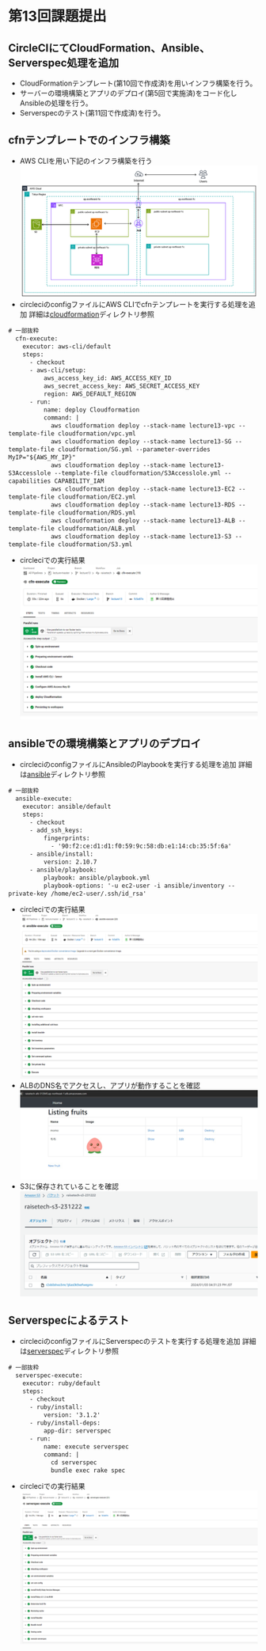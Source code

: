 # 第13回課題提出
## CircleCIにてCloudFormation、Ansible、Serverspec処理を追加
- CloudFormationテンプレート(第10回で作成済)を用いインフラ構築を行う。
- サーバーの環境構築とアプリのデプロイ(第5回で実施済)をコード化しAnsibleの処理を行う。
- Serverspecのテスト(第11回で作成済)を行う。

## cfnテンプレートでのインフラ構築
- AWS CLIを用い下記のインフラ構築を行う  
![figure](image/13_environment.png)
- circleciのconfigファイルにAWS CLIでcfnテンプレートを実行する処理を追加 詳細は[cloudformation](./cloudformation)ディレクトリ参照
```
# 一部抜粋
  cfn-execute:
    executor: aws-cli/default
    steps:
      - checkout
      - aws-cli/setup:
          aws_access_key_id: AWS_ACCESS_KEY_ID
          aws_secret_access_key: AWS_SECRET_ACCESS_KEY
          region: AWS_DEFAULT_REGION
      - run:
          name: deploy Cloudformation
          command: |
            aws cloudformation deploy --stack-name lecture13-vpc --template-file cloudformation/vpc.yml
            aws cloudformation deploy --stack-name lecture13-SG --template-file cloudformation/SG.yml --parameter-overrides MyIP="${AWS_MY_IP}"
            aws cloudformation deploy --stack-name lecture13-S3Accesslole --template-file cloudformation/S3Accesslole.yml --capabilities CAPABILITY_IAM
            aws cloudformation deploy --stack-name lecture13-EC2 --template-file cloudformation/EC2.yml
            aws cloudformation deploy --stack-name lecture13-RDS --template-file cloudformation/RDS.yml
            aws cloudformation deploy --stack-name lecture13-ALB --template-file cloudformation/ALB.yml
            aws cloudformation deploy --stack-name lecture13-S3 --template-file cloudformation/S3.yml
```
- circleciでの実行結果  
![cfn](image/13_cfn.png)

## ansibleでの環境構築とアプリのデプロイ
- circleciのconfigファイルにAnsibleのPlaybookを実行する処理を追加 詳細は[ansible](./ansible)ディレクトリ参照
```
# 一部抜粋
  ansible-execute:
    executor: ansible/default
    steps:
      - checkout
      - add_ssh_keys:
          fingerprints:
            - '90:f2:ce:d1:d1:f0:59:9c:58:db:e1:14:cb:35:5f:6a'
      - ansible/install:
          version: 2.10.7
      - ansible/playbook:
          playbook: ansible/playbook.yml
          playbook-options: '-u ec2-user -i ansible/inventory --private-key /home/ec2-user/.ssh/id_rsa'
```
- circleciでの実行結果  
![ansible](image/13_ansible.png)  
- ALBのDNS名でアクセスし、アプリが動作することを確認  
![app](image/13_app-deploy.jpg)  
- S3に保存されていることを確認  
![s3](image/13_s3.png)

## Serverspecによるテスト
- circleciのconfigファイルにServerspecのテストを実行する処理を追加 詳細は[serverspec](./serverspec)ディレクトリ参照
```
# 一部抜粋
  serverspec-execute:
    executor: ruby/default
    steps:
      - checkout
      - ruby/install:
          version: '3.1.2'
      - ruby/install-deps:
          app-dir: serverspec
      - run:
          name: execute serverspec
          command: |
            cd serverspec
            bundle exec rake spec
```
- circleciでの実行結果  
![serverspec](image/13_serverspec.png)
